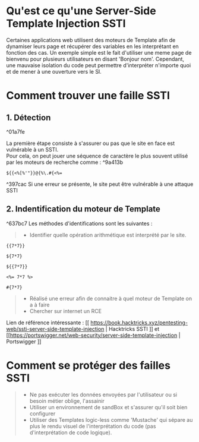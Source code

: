# Qu'est ce qu'une Server-Side Template Injection SSTI

Certaines applications web utilisent des moteurs de Template afin de dynamiser leurs page et récupérer des variables en les interprétant en fonction des cas. Un exemple simple est le fait d'utiliser une meme page de bienvenu pour plusieurs utilisateurs en disant 'Bonjour nom'. 
Cependant, une mauvaise isolation du code peut permettre d'interpréter n'importe quoi et de mener à une ouverture vers le SI.

# Comment trouver une faille SSTI

## 1. Détection

^01a7fe

La première étape consiste à s'assurer ou pas que le site en face est vulnérable à un SSTI. <br>Pour cela, on peut jouer une séquence de caractère le plus souvent utilisé par les moteurs de recherche comme :  ^9a413b

```copier
${{<%[%'"}}@{%\.#{<%=
```

^397cac
Si une erreur se présente, le site peut être vulnérable à une attaque SSTI

## 2. Indentification du moteur de Template

^637bc7
Les méthodes d'identifications sont les suivantes :  

 > - Identifier quelle opération arithmétique est interprété par le site. 
 
```copier
{{7*7}}
```
```copier
${7*7}
```
```copier
${{7*7}}
```
```copier
<%= 7*7 %>
```
```copier
#{7*7}
```

> - Réalisé une erreur afin de connaitre à quel moteur de Template on a à faire
> - Chercher sur internet un RCE

Lien de référence intéressante :  [[ https://book.hacktricks.xyz/pentesting-web/ssti-server-side-template-injection | Hacktricks SSTI ]] et [[https://portswigger.net/web-security/server-side-template-injection | Portswigger ]]

# Comment se protéger des failles SSTI

>  - Ne pas exécuter les données envoyées par l'utilisateur ou si besoin métier oblige, l'assainir 
>  - Utiliser un environnement de sandBox et s'assurer qu'il soit bien configurer
>  - Utiliser des Templates logic-less comme 'Mustache' qui sépare au plus le rendu visuel de l'interprétation du code (pas d'interprétation de code logique).